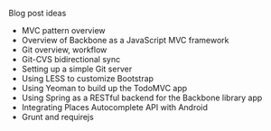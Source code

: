 
Blog post ideas

* MVC pattern overview
* Overview of Backbone as a JavaScript MVC framework
* Git overview, workflow
* Git-CVS bidirectional sync
* Setting up a simple Git server
* Using LESS to customize Bootstrap
* Using Yeoman to build up the TodoMVC app
* Using Spring as a RESTful backend for the Backbone library app
* Integrating Places Autocomplete API with Android
* Grunt and requirejs
